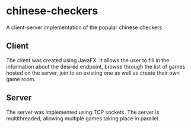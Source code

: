 # chinese-checkers
A client-server implementation of the popular chinese checkers

## Client
The client was created using JavaFX. It allows the user to fill in the information about the desired endpoint,
browse through the list of games hosted on the server, join to an existing one as well as create their own game room.

## Server
The server was implemented using TCP sockets.
The server is multithreaded, allowing multiple games taking place in parallel.
